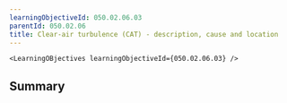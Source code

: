 ```yaml
---
learningObjectiveId: 050.02.06.03
parentId: 050.02.06
title: Clear-air turbulence (CAT) - description, cause and location
---
```


```tsx eval
<LearningOBjectives learningObjectiveId={050.02.06.03} />
```

## Summary

